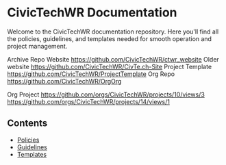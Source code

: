 # CivicTechWR Documentation

Welcome to the CivicTechWR documentation repository. Here you'll find all the policies, guidelines, and templates needed for smooth operation and project management.

Archive Repo
Website https://github.com/CivicTechWR/ctwr_website 
Older website https://github.com/CivicTechWR/CivTe.ch-Site 
Project Template https://github.com/CivicTechWR/ProjectTemplate 
Org Repo https://github.com/CivicTechWR/OrgOrg

Org Project 
https://github.com/orgs/CivicTechWR/projects/10/views/3
https://github.com/orgs/CivicTechWR/projects/14/views/1


## Contents
- [Policies](policies/)
- [Guidelines](guidelines/)
- [Templates](templates/)
